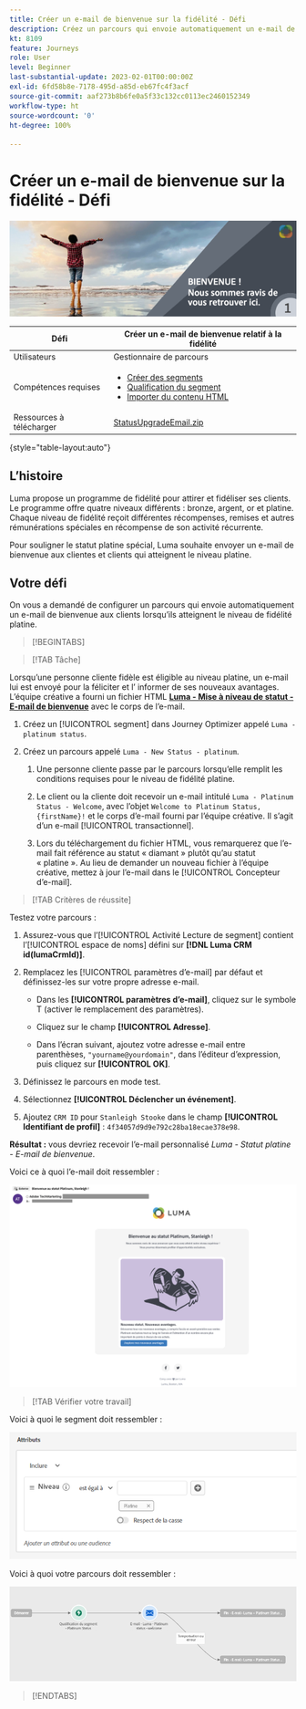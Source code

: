 ```yaml
---
title: Créer un e-mail de bienvenue sur la fidélité - Défi
description: Créez un parcours qui envoie automatiquement un e-mail de bienvenue aux clientes et clients qui atteignent le niveau de fidélité.
kt: 8109
feature: Journeys
role: User
level: Beginner
last-substantial-update: 2023-02-01T00:00:00Z
exl-id: 6fd58b8e-7178-495d-a85d-eb67fc4f3acf
source-git-commit: aaf273b8b6fe0a5f33c132cc0113ec2460152349
workflow-type: ht
source-wordcount: '0'
ht-degree: 100%

---
```


# Créer un e-mail de bienvenue sur la fidélité - Défi

![E-mail de bienvenue relatif à la fidélité - Bannière de défis](/help/challenges/assets/email-assets/luma-transactional-onboarding-1.png)

| Défi | Créer un e-mail de bienvenue relatif à la fidélité |
|---|---|
| Utilisateurs | Gestionnaire de parcours |
| Compétences requises | <ul><li>[Créer des segments](https://experienceleague.adobe.com/docs/journey-optimizer-learn/tutorials/profiles-segments-subscriptions/create-segments.html?lang=fr)</li> <li>[Qualification du segment](https://experienceleague.adobe.com/docs/journey-optimizer-learn/tutorials/create-journeys/use-case-read-segment-qualification.html?lang=fr)</li><li>[Importer du contenu HTML](https://experienceleague.adobe.com/docs/journey-optimizer-learn/tutorials/email-channel/import-and-author-html-email-content.html?lang=fr)</li></ul> |
| Ressources à télécharger | [StatusUpgradeEmail.zip](/help/challenges/assets/email-assets/StatusUpgradeEmail.zip) |

{style="table-layout:auto"}

## L’histoire

Luma propose un programme de fidélité pour attirer et fidéliser ses clients. Le programme offre quatre niveaux différents : bronze, argent, or et platine. Chaque niveau de fidélité reçoit différentes récompenses, remises et autres rémunérations spéciales en récompense de son activité récurrente.

Pour souligner le statut platine spécial, Luma souhaite envoyer un e-mail de bienvenue aux clientes et clients qui atteignent le niveau platine.

## Votre défi

On vous a demandé de configurer un parcours qui envoie automatiquement un e-mail de bienvenue aux clients lorsqu’ils atteignent le niveau de fidélité platine.

>[!BEGINTABS]

>[!TAB Tâche]

Lorsqu’une personne cliente fidèle est éligible au niveau platine, un e-mail lui est envoyé pour la féliciter et l’ informer de ses nouveaux avantages. L’équipe créative a fourni un fichier HTML **[Luma - Mise à niveau de statut - E-mail de bienvenue](/help/challenges/assets/email-assets/StatusUpgradeEmail.zip)** avec le corps de l’e-mail.

1. Créez un [!UICONTROL segment] dans Journey Optimizer appelé `Luma - platinum status`.

1. Créez un parcours appelé `Luma - New Status - platinum`.

   1. Une personne cliente passe par le parcours lorsqu’elle remplit les conditions requises pour le niveau de fidélité platine.

   1. Le client ou la cliente doit recevoir un e-mail intitulé `Luma - Platinum Status - Welcome`, avec l’objet `Welcome to Platinum Status, {firstName}!` et le corps d’e-mail fourni par l’équipe créative. Il s’agit d’un e-mail [!UICONTROL transactionnel].

   1. Lors du téléchargement du fichier HTML, vous remarquerez que l’e-mail fait référence au statut « diamant » plutôt qu’au statut « platine ». Au lieu de demander un nouveau fichier à l’équipe créative, mettez à jour l’e-mail dans le [!UICONTROL Concepteur d’e-mail].

>[!TAB Critères de réussite]

Testez votre parcours :

1. Assurez-vous que l’[!UICONTROL Activité Lecture de segment] contient l’[!UICONTROL espace de noms] défini sur **[!DNL Luma CRM id(lumaCrmId)]**.

1. Remplacez les [!UICONTROL paramètres d’e-mail] par défaut et définissez-les sur votre propre adresse e-mail.
   * Dans les **[!UICONTROL paramètres d’e-mail]**, cliquez sur le symbole T (activer le remplacement des paramètres).

   * Cliquez sur le champ **[!UICONTROL Adresse]**.

   * Dans l’écran suivant, ajoutez votre adresse e-mail entre parenthèses, `"yourname@yourdomain"`, dans l’éditeur d’expression, puis cliquez sur **[!UICONTROL OK]**.

1. Définissez le parcours en mode test.

1. Sélectionnez **[!UICONTROL Déclencher un événement]**.

1. Ajoutez `CRM ID` pour `Stanleigh Stooke` dans le champ **[!UICONTROL Identifiant de profil]** : `4f34057d9d9e792c28ba18ecae378e98`.

**Résultat :** vous devriez recevoir l’e-mail personnalisé *Luma - Statut platine - E-mail de bienvenue*.

Voici ce à quoi l’e-mail doit ressembler :

![Luma - Mise à niveau de statut - E-mail de bienvenue.](/help/challenges/assets/status-upgrade-welcome-email.png)

>[!TAB Vérifier votre travail]

Voici à quoi le segment doit ressembler :

![Luma - Statut Platine - Segment](/help/challenges/assets/segment-luma-platinum-status.png)

Voici à quoi votre parcours doit ressembler :

![platinum-status-upgrade-journey](/help/challenges/assets/journey-luma-status-upgrade.png)

>[!ENDTABS]
